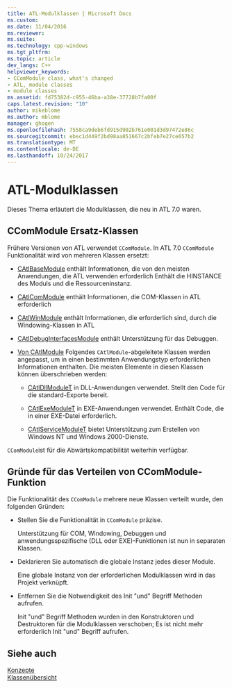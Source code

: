 ```yaml
---
title: ATL-Modulklassen | Microsoft Docs
ms.custom: 
ms.date: 11/04/2016
ms.reviewer: 
ms.suite: 
ms.technology: cpp-windows
ms.tgt_pltfrm: 
ms.topic: article
dev_langs: C++
helpviewer_keywords:
- CComModule class, what's changed
- ATL, module classes
- module classes
ms.assetid: fd75382d-c955-46ba-a38e-37728b7fa00f
caps.latest.revision: "10"
author: mikeblome
ms.author: mblome
manager: ghogen
ms.openlocfilehash: 7558ca9deb6fd915d902b761e001d3d97472e86c
ms.sourcegitcommit: ebec1d449f2bd98aa851667c2bfeb7e27ce657b2
ms.translationtype: MT
ms.contentlocale: de-DE
ms.lasthandoff: 10/24/2017
---
```

# <a name="atl-module-classes"></a>ATL-Modulklassen
Dieses Thema erläutert die Modulklassen, die neu in ATL 7.0 waren.  
  
## <a name="ccommodule-replacement-classes"></a>CComModule Ersatz-Klassen  
 Frühere Versionen von ATL verwendet `CComModule`. In ATL 7.0 `CComModule` Funktionalität wird von mehreren Klassen ersetzt:  
  
-   [CAtlBaseModule](../atl/reference/catlbasemodule-class.md) enthält Informationen, die von den meisten Anwendungen, die ATL verwenden erforderlich Enthält die HINSTANCE des Moduls und die Ressourceninstanz.  
  
-   [CAtlComModule](../atl/reference/catlcommodule-class.md) enthält Informationen, die COM-Klassen in ATL erforderlich  
  
-   [CAtlWinModule](../atl/reference/catlwinmodule-class.md) enthält Informationen, die erforderlich sind, durch die Windowing-Klassen in ATL  
  
-   [CAtlDebugInterfacesModule](../atl/reference/catldebuginterfacesmodule-class.md) enthält Unterstützung für das Debuggen.  
  
-   [Von CAtlModule](../atl/reference/catlmodule-class.md) Folgendes `CAtlModule`-abgeleitete Klassen werden angepasst, um in einen bestimmten Anwendungstyp erforderlichen Informationen enthalten. Die meisten Elemente in diesen Klassen können überschrieben werden:  
  
    -   [CAtlDllModuleT](../atl/reference/catldllmodulet-class.md) in DLL-Anwendungen verwendet. Stellt den Code für die standard-Exporte bereit.  
  
    -   [CAtlExeModuleT](../atl/reference/catlexemodulet-class.md) in EXE-Anwendungen verwendet. Enthält Code, die in einer EXE-Datei erforderlich.  
  
    -   [CAtlServiceModuleT](../atl/reference/catlservicemodulet-class.md) bietet Unterstützung zum Erstellen von Windows NT und Windows 2000-Dienste.  
  
 `CComModule`ist für die Abwärtskompatibilität weiterhin verfügbar.  
  
## <a name="reasons-for-distributing-ccommodule-functionality"></a>Gründe für das Verteilen von CComModule-Funktion  
 Die Funktionalität des `CComModule` mehrere neue Klassen verteilt wurde, den folgenden Gründen:  
  
-   Stellen Sie die Funktionalität in `CComModule` präzise.  
  
     Unterstützung für COM, Windowing, Debuggen und anwendungsspezifische (DLL oder EXE)-Funktionen ist nun in separaten Klassen.  
  
-   Deklarieren Sie automatisch die globale Instanz jedes dieser Module.  
  
     Eine globale Instanz von der erforderlichen Modulklassen wird in das Projekt verknüpft.  
  
-   Entfernen Sie die Notwendigkeit des Init "und" Begriff Methoden aufrufen.  
  
     Init "und" Begriff Methoden wurden in den Konstruktoren und Destruktoren für die Modulklassen verschoben; Es ist nicht mehr erforderlich Init "und" Begriff aufrufen.  
  
## <a name="see-also"></a>Siehe auch  
 [Konzepte](../atl/active-template-library-atl-concepts.md)   
 [Klassenübersicht](../atl/atl-class-overview.md)

